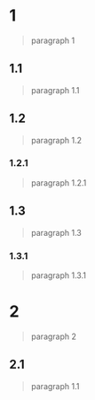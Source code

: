# 1
> paragraph 1
## 1.1
> paragraph 1.1
## 1.2
> paragraph 1.2
### 1.2.1
> paragraph 1.2.1
## 1.3
> paragraph 1.3
### 1.3.1
> paragraph 1.3.1
# 2
> paragraph 2
## 2.1
> paragraph 1.1
